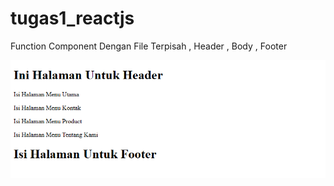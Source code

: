# tugas1_reactjs

 Function Component Dengan File Terpisah , Header , Body , Footer

![tugas8](tg1.png)

